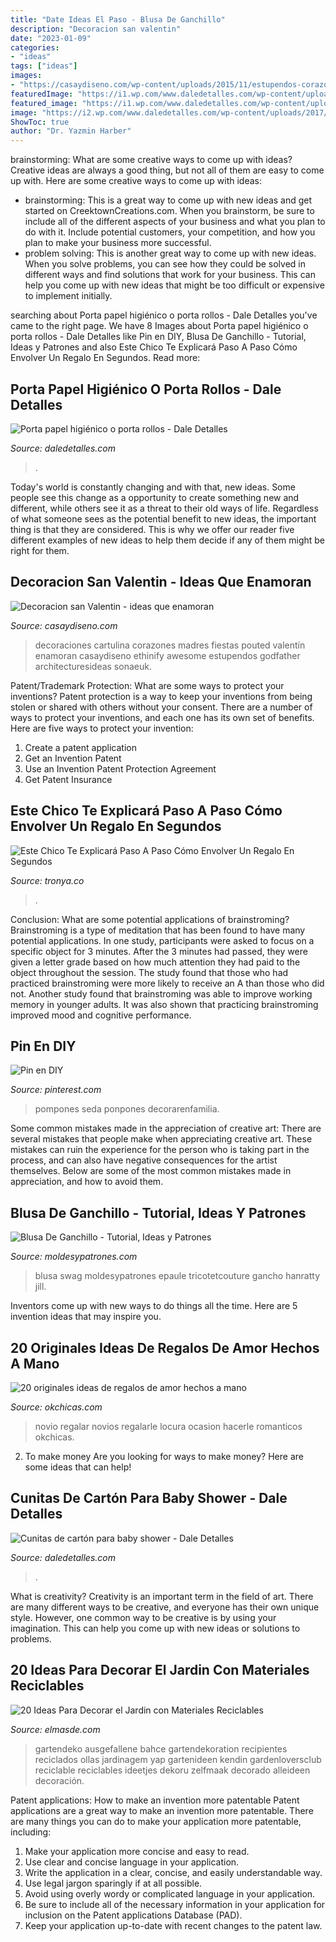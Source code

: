 ```yaml
---
title: "Date Ideas El Paso - Blusa De Ganchillo"
description: "Decoracion san valentin"
date: "2023-01-09"
categories:
- "ideas"
tags: ["ideas"]
images:
- "https://casaydiseno.com/wp-content/uploads/2015/11/estupendos-corazones-colgantes-cartulina.jpg"
featuredImage: "https://i1.wp.com/www.daledetalles.com/wp-content/uploads/2017/03/cunitas-de-carton-para-baby-shower16.jpg?resize=505%2C673"
featured_image: "https://i1.wp.com/www.daledetalles.com/wp-content/uploads/2017/03/cunitas-de-carton-para-baby-shower16.jpg?resize=505%2C673"
image: "https://i2.wp.com/www.daledetalles.com/wp-content/uploads/2017/07/porta-rollos8.jpg?resize=564%2C1002"
ShowToc: true
author: "Dr. Yazmin Harber"
---
```



brainstorming: What are some creative ways to come up with ideas?
Creative ideas are always a good thing, but not all of them are easy to come up with. Here are some creative ways to come up with ideas: 
- brainstorming: This is a great way to come up with new ideas and get started on CreektownCreations.com. When you brainstorm, be sure to include all of the different aspects of your business and what you plan to do with it. Include potential customers, your competition, and how you plan to make your business more successful.
- problem solving: This is another great way to come up with new ideas. When you solve problems, you can see how they could be solved in different ways and find solutions that work for your business. This can help you come up with new ideas that might be too difficult or expensive to implement initially.

	

		
searching about Porta papel higiénico o porta rollos - Dale Detalles you've came to the right page. We have 8 Images about Porta papel higiénico o porta rollos - Dale Detalles like Pin en DIY, Blusa De Ganchillo - Tutorial, Ideas y Patrones and also Este Chico Te Explicará Paso A Paso Cómo Envolver Un Regalo En Segundos. Read more:
		
    
## Porta Papel Higiénico O Porta Rollos - Dale Detalles

<img loading=lazy src="https://i2.wp.com/www.daledetalles.com/wp-content/uploads/2017/07/porta-rollos8.jpg?resize=564%2C1002" onerror="this.onerror=null;this.src='https://tse4.mm.bing.net/th?id=OIP.haRGWqtZtB7z_evyJVfwywHaNK&amp;pid=15.1';" alt="Porta papel higiénico o porta rollos - Dale Detalles">

_Source: daledetalles.com_

>. 

	

Today's world is constantly changing and with that, new ideas. Some people see this change as a opportunity to create something new and different, while others see it as a threat to their old ways of life. Regardless of what someone sees as the potential benefit to new ideas, the important thing is that they are considered. This is why we offer our reader five different examples of new ideas to help them decide if any of them might be right for them.

    
## Decoracion San Valentin - Ideas Que Enamoran

<img loading=lazy src="https://casaydiseno.com/wp-content/uploads/2015/11/estupendos-corazones-colgantes-cartulina.jpg" onerror="this.onerror=null;this.src='https://tse3.mm.bing.net/th?id=OIP.LOMNxCWbPOlJLPjIBJa1ygHaJ3&amp;pid=15.1';" alt="Decoracion san Valentin - ideas que enamoran">

_Source: casaydiseno.com_

>decoraciones cartulina corazones madres fiestas pouted valentín enamoran casaydiseno ethinify awesome estupendos godfather architecturesideas sonaeuk. 

	

Patent/Trademark Protection: What are some ways to protect your inventions?
Patent protection is a way to keep your inventions from being stolen or shared with others without your consent. There are a number of ways to protect your inventions, and each one has its own set of benefits. Here are five ways to protect your invention: 
1. Create a patent application 
2. Get an Invention Patent 
3. Use an Invention Patent Protection Agreement 
4. Get Patent Insurance 

    
## Este Chico Te Explicará Paso A Paso Cómo Envolver Un Regalo En Segundos

<img loading=lazy src="https://www.tronya.co/wp-content/uploads/2015/12/Tecnica-para-envolver-regalo-Portada.jpg" onerror="this.onerror=null;this.src='https://tse1.mm.bing.net/th?id=OIP.Zk2GiON4nRCHpdf5lydIrwHaD3&amp;pid=15.1';" alt="Este Chico Te Explicará Paso A Paso Cómo Envolver Un Regalo En Segundos">

_Source: tronya.co_

>. 

	

Conclusion: What are some potential applications of brainstroming?
Brainstroming is a type of meditation that has been found to have many potential applications. In one study, participants were asked to focus on a specific object for 3 minutes. After the 3 minutes had passed, they were given a letter grade based on how much attention they had paid to the object throughout the session. The study found that those who had practiced brainstroming were more likely to receive an A than those who did not. Another study found that brainstroming was able to improve working memory in younger adults. It was also shown that practicing brainstroming improved mood and cognitive performance.

    
## Pin En DIY

<img loading=lazy src="https://i.pinimg.com/736x/e8/42/a9/e842a98e61a10da3510c79d2d06d815a--fiore-nice-things.jpg" onerror="this.onerror=null;this.src='https://tse1.mm.bing.net/th?id=OIP.WQ9jzScdL9gs-jffn8p1zgHaLJ&amp;pid=15.1';" alt="Pin en DIY">

_Source: pinterest.com_

>pompones seda ponpones decorarenfamilia. 

	

Some common mistakes made in the appreciation of creative art:
There are several mistakes that people make when appreciating creative art. These mistakes can ruin the experience for the person who is taking part in the process, and can also have negative consequences for the artist themselves. Below are some of the most common mistakes made in appreciation, and how to avoid them.

    
## Blusa De Ganchillo - Tutorial, Ideas Y Patrones

<img loading=lazy src="https://moldesypatrones.com/wp-content/uploads/blusa-ganchillo-5.jpg" onerror="this.onerror=null;this.src='https://tse2.mm.bing.net/th?id=OIP.uUoUYBG4YN-ZZEMzplzEdQAAAA&amp;pid=15.1';" alt="Blusa De Ganchillo - Tutorial, Ideas y Patrones">

_Source: moldesypatrones.com_

>blusa swag moldesypatrones epaule tricotetcouture gancho hanratty jill. 

	

Inventors come up with new ways to do things all the time. Here are 5 invention ideas that may inspire you.

    
## 20 Originales Ideas De Regalos De Amor Hechos A Mano

<img loading=lazy src="http://www.okchicas.com/wp-content/uploads/2016/03/regalos-para-novio.jpg" onerror="this.onerror=null;this.src='https://tse1.mm.bing.net/th?id=OIP.usR16uqOQbewNCuAuFPq5AHaD3&amp;pid=15.1';" alt="20 originales ideas de regalos de amor hechos a mano">

_Source: okchicas.com_

>novio regalar novios regalarle locura ocasion hacerle romanticos okchicas. 

	

2. To make money
Are you looking for ways to make money? Here are some ideas that can help!

    
## Cunitas De Cartón Para Baby Shower - Dale Detalles

<img loading=lazy src="https://i1.wp.com/www.daledetalles.com/wp-content/uploads/2017/03/cunitas-de-carton-para-baby-shower16.jpg?resize=505%2C673" onerror="this.onerror=null;this.src='https://tse2.mm.bing.net/th?id=OIP.zcN-WlJYTZxwTuQL_x7P_QHaJ3&amp;pid=15.1';" alt="Cunitas de cartón para baby shower - Dale Detalles">

_Source: daledetalles.com_

>. 

	

What is creativity?
Creativity is an important term in the field of art. There are many different ways to be creative, and everyone has their own unique style. However, one common way to be creative is by using your imagination. This can help you come up with new ideas or solutions to problems.

    
## 20 Ideas Para Decorar El Jardin Con Materiales Reciclables

<img loading=lazy src="https://elmasde.com/wp-content/uploads/2015/05/Decoraciones-Para-el-Jardin-con-Materiales-Reciclable-4.jpg" onerror="this.onerror=null;this.src='https://tse2.mm.bing.net/th?id=OIP.wbafa4KaL04BSg7q8qJERAHaFj&amp;pid=15.1';" alt="20 Ideas Para Decorar el Jardin con Materiales Reciclables">

_Source: elmasde.com_

>gartendeko ausgefallene bahce gartendekoration recipientes reciclados ollas jardinagem yap gartenideen kendin gardenloversclub reciclable reciclables ideetjes dekoru zelfmaak decorado alleideen decoración. 

	

Patent applications: How to make an invention more patentable
Patent applications are a great way to make an invention more patentable. There are many things you can do to make your application more patentable, including: 
1. Make your application more concise and easy to read.
2. Use clear and concise language in your application. 
3. Write the application in a clear, concise, and easily understandable way. 
4. Use legal jargon sparingly if at all possible. 
5. Avoid using overly wordy or complicated language in your application. 
6. Be sure to include all of the necessary information in your application for inclusion on the Patent applications Database (PAD). 
7. Keep your application up-to-date with recent changes to the patent law.

